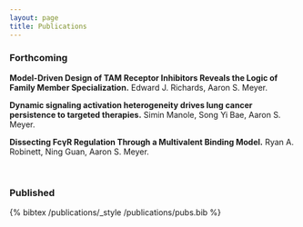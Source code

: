 ```yaml
---
layout: page
title: Publications
---
```


### Forthcoming

**Model-Driven Design of TAM Receptor Inhibitors Reveals the Logic of Family Member Specialization.** Edward J. Richards, Aaron S. Meyer.

**Dynamic signaling activation heterogeneity drives lung cancer persistence to targeted therapies.** Simin Manole, Song Yi Bae, Aaron S. Meyer.

**Dissecting FcγR Regulation Through a Multivalent Binding Model.** Ryan A. Robinett, Ning Guan, Aaron S. Meyer.

<br />

### Published

{% bibtex /publications/_style /publications/pubs.bib %}


<script>var bqs = document.getElementsByTagName("blockquote");
for(var i = 0; i < bqs.length; i++) {
  bqs[i].style.display = "none";
  var ab = document.createElement('a');
  ab.setAttribute('href', '#');
  ab.setAttribute('onClick', 'toggleBq('+i+'); return false;');
  ab.appendChild(document.createTextNode("[abstract]"));
  bqs[i].parentNode.insertBefore(ab,bqs[i]);
}
function toggleBq(i) {
  if (bqs[i].style.display == "none")
    bqs[i].style.display = "block";
  else
    bqs[i].style.display = "none";
}</script>
